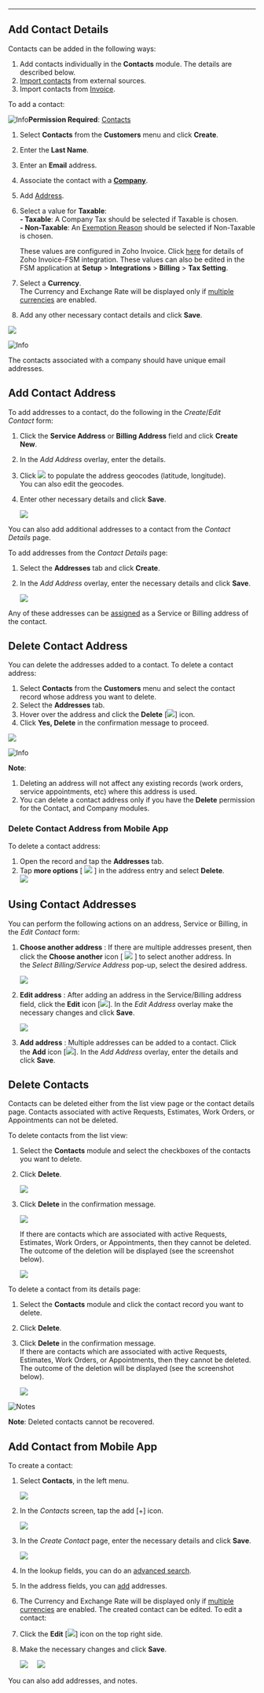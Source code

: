 
---
## Add Contact Details  

Contacts can be added in the following ways:  

1. Add contacts individually in the **Contacts** module. The details are described below.      
2. [Import contacts](https://help.zoho.com/portal/en/kb/fsm/data-administration/articles/importing-data-to-zoho-fsm) from external sources.      
3. Import contacts from [Invoice](https://help.zoho.com/portal/en/kb/fsm/billing/articles/module-configuration#Import_Customers).

To add a contact:

![Info](https://static.zohocdn.com/zoho-desk-editor/static/images/info.png/)**Permission Required**: [Contacts](https://help.zoho.com/portal/en/kb/fsm/set-up-workforce/articles/profiles-and-permissions#Basic_Permissions)

1. Select **Contacts** from the **Customers** menu and click **Create**.      
2. Enter the **Last Name**.      
3. Enter an **Email** address.      
4. Associate the contact with a **[Company](https://help.zoho.com/portal/en/kb/fsm/customer-management/articles/manage-companies)**.
5. Add [Address](https://help.zoho.com/portal/en/kb/fsm/customer-management/articles/add-fsm-contact#Add_Contact_Address).      
6. Select a value for **Taxable**:  
    **- Taxable**: A Company Tax should be selected if Taxable is chosen.  
    **- Non-Taxable**: An [Exemption Reason](https://help.zoho.com/portal/en/kb/fsm/billing/articles/tax-setting#Tax_Exemption) should be selected if Non-Taxable is chosen.
    
    These values are configured in Zoho Invoice. Click [here](https://help.zoho.com/portal/en/kb/fsm/integrations/invoice-integration/articles/invoice-setup) for details of Zoho Invoice-FSM integration. These values can also be edited in the FSM application at **Setup** > **Integrations** > **Billing** > **Tax Setting**.    
7. Select a **Currency**.      
    The Currency and Exchange Rate will be displayed only if [multiple currencies](https://help.zoho.com/portal/en/kb/fsm/getting-started/articles/organization-setting#Manage_multiple_currencies) are enabled.   
8. Add any other necessary contact details and click **Save**.  
    

![](https://help.zoho.com/galleryDocuments/edbsn4ad2eb7fecfebed5c66064873364c2560b841ecd22a984a9e97b8d72a53e1838af3a945107d9c9cc0753d1cca25b7c5f?inline=true)  

  

![Info](https://img.zohostatic.com/zde/static/images/info.png)

The contacts associated with a company should have unique email addresses.  

## Add Contact Address  

To add addresses to a contact, do the following in the _Create_/_Edit Contact_ form:

1. Click the **Service Address** or **Billing Address** field and click **Create New**.     
2. In the _Add Address_ overlay, enter the details.      
3. Click ![](https://help.zoho.com/galleryDocuments/edbsn90b7172d52a258fced6c5656542443f7683da48768f848b85fad3e78f8d33ccf35ff434b45df64ae554757c828ca0306?inline=true) to populate the address geocodes (latitude, longitude).  
    You can also edit the geocodes.
4. Enter other necessary details and click **Save**.  
      
    ![](https://help.zoho.com/galleryDocuments/edbsnaa3686877460097e6ce89da92dd24b24f01f318cc436664f6a38fee54d27c1926337d4896d3a79507ff0ee1562361749?inline=true)  
    

You can also add additional addresses to a contact from the _Contact Details_ page.  
  
To add addresses from the _Contact Details_ page:  

1. Select the **Addresses** tab and click **Create**.      
2. In the _Add Address_ overlay, enter the necessary details and click **Save**.  
      
    ![](https://help.zoho.com/galleryDocuments/edbsncf610099632c9d6b374d95a9ea45db4ed0a8f89adc3f6e0a7c778aec043827d3f2f8230c2cda6aa4ccc6da93f15e29c6?inline=true)  
    

Any of these addresses can be [assigned](https://help.zoho.com/portal/en/kb/fsm/customer-management/articles/add-fsm-contact#Using_Contact_Addresses) as a Service or Billing address of the contact.  

## Delete Contact Address

You can delete the addresses added to a contact. To delete a contact address:  

1. Select **Contacts** from the **Customers** menu and select the contact record whose address you want to delete.      
2. Select the **Addresses** tab.
3. Hover over the address and click the **Delete** [![](https://help.zoho.com/galleryDocuments/edbsn8a58160e3c658edf6dfeb68ced6b720d66cbcdfa64d09725db51c3cce45fef4e70e4963a88b956a8e50c68a244517a35?inline=true)] icon.      
4. Click **Yes, Delete** in the confirmation message to proceed.  
    

![](https://help.zoho.com/galleryDocuments/edbsn193d83f17eead6ff0a587d307537330ed9556e45e8c83ba610bd28fe4339fed7c682a539b84dc152b4d76b3512708ece?inline=true)  

![Info](https://img.zohostatic.com/zde/static/images/info.png)

**Note**:  

1. Deleting an address will not affect any existing records (work orders, service appointments, etc) where this address is used.      
2. You can delete a contact address only if you have the **Delete** permission for the Contact, and Company modules.  
    

### Delete Contact Address from Mobile App

To delete a contact address:  

1. Open the record and tap the **Addresses** tab.      
2. Tap **more options** [ ![](https://help.zoho.com/galleryDocuments/edbsnda534cfbe9897402e4517a5b732e4676aa92bfa185153e433957a1f27d3ae195ea4f0b5a42aa4fac641f0ee59855c81b?inline=true) ] in the address entry and select **Delete**.  
    ![](https://help.zoho.com/galleryDocuments/edbsn3199a9f8e4f36cb406409c11a9703d48bfe58f44c576d1f7dbbae94bc29d80bde3afb856d6546e55438b41b791927dbf?inline=true) 

## Using Contact Addresses  

You can perform the following actions on an address, Service or Billing, in the _Edit Contact_ form:

1. **Choose another address** : If there are multiple addresses present, then click the **Choose another** icon [ ![](https://help.zoho.com/galleryDocuments/edbsn33130466bd80631bfcb5146b2f9b867f698ec979b186845ab8f0a7d253bccb20b8234fcc6252b879c2eef26d2c681333?inline=true) ] to select another address. In the _Select Billing/Service Address_ pop-up, select the desired address.  
      
    
    ![](https://help.zoho.com/galleryDocuments/edbsn9c7c903507d50d56168fd55aec31d8219b05fc746625a3c2ca6b1ec3982663bec3892fc45be2dbdf3118b7cfa0453c7b?inline=true)  
    
      
    
2. **Edit address** : After adding an address in the Service/Billing address field, click the **Edit** icon [![](https://help.zoho.com/galleryDocuments/edbsnfad17b6dbb09c0379f762cb1343a6856ebfc4bb0403007c42385a0864593fd91d27487abedf43111b84d8b60104466df?inline=true)]. In the _Edit Address_ overlay make the necessary changes and click **Save**.  
    
      
    
    ![](https://help.zoho.com/galleryDocuments/edbsna4c31701bc8320a297c33232bfab9b97c2407a23abd29823b708189e5120ed49a37219d2f4f3438ff0ca22c84ee471c8?inline=true)  
    
      
    
3. **Add address** : Multiple addresses can be added to a contact. Click the **Add** icon [![](https://help.zoho.com/galleryDocuments/edbsnc1f484037eb31204fbbe5817df38b26c5830016dcfda925f8d9aab6993e6a53f74298b6502b6d92f9472ade7c6f41a0a?inline=true)]. In the _Add Address_ overlay, enter the details and click **Save**.

## Delete Contacts  

Contacts can be deleted either from the list view page or the contact details page. Contacts associated with active Requests, Estimates, Work Orders, or Appointments can not be deleted.  

  
To delete contacts from the list view:  

1. Select the **Contacts** module and select the checkboxes of the contacts you want to delete.  
2. Click **Delete**.  
      
    ![](https://help.zoho.com/galleryDocuments/edbsn022f9be8cb908c276908262a2f7c3892b7b58515f5263ded7a400b4641f23ab580f12c800dfa622ea82ebb31ca95155a?inline=true)  
      
    
3. Click **Delete** in the confirmation message.  
      
    ![](https://help.zoho.com/galleryDocuments/edbsn8ab3ac15c23e70d1dbb7389db0ba797f203801863d15e28dcd8068846cc4518c97f2f5ab5a2c6d939f130a933aeea3d4?inline=true)  
      
    If there are contacts which are associated with active Requests, Estimates, Work Orders, or Appointments, then they cannot be deleted. The outcome of the deletion will be displayed (see the screenshot below).  
      
    ![](https://help.zoho.com/galleryDocuments/edbsn2d03d79b3a9492d6a3933342189974a3f10d3b5d5349895cea6cc62bf4bf60c5d568356f7d1e558c00f3f3e57bb9f5d6?inline=true)

To delete a contact from its details page:  

1. Select the **Contacts** module and click the contact record you want to delete.      
2. Click **Delete**.      
3. Click **Delete** in the confirmation message.  
    If there are contacts which are associated with active Requests, Estimates, Work Orders, or Appointments, then they cannot be deleted. The outcome of the deletion will be displayed (see the screenshot below).  
      
    ![](https://help.zoho.com/galleryDocuments/edbsn884a6a99dca3f7470636f1f7c711cc1cf947b0c11a84ec83743bebad8ce8e166f25d7e27a2edd69d67ddecbdfe1c00e5?inline=true)

![Notes](https://img.zohostatic.com/zde/static/images/file.png)

**Note**: Deleted contacts cannot be recovered.  

## Add Contact from Mobile App  

To create a contact:  

1. Select **Contacts**, in the left menu.  
      
    ![](https://help.zoho.com/galleryDocuments/edbsn86590d2bc8ba7ceb3ebcbdfdcb6d8ded2e816fed2ac4fb43aa32031974322559f03c13f8847bd72aba6ab6a0eeb3297b?inline=true)  
      
    
2. In the _Contacts_ screen, tap the add [+] icon.  
      
    ![](https://help.zoho.com/galleryDocuments/edbsnb59b077cee36bcc1f09d60c15ab87c4e919d27833cec052fbd6cae48ad342a47992d82eb4be5d532750f84bf56f2fb93?inline=true)  
      
    
3. In the _Create Contact_ page, enter the necessary details and click **Save**.  
      
    ![](https://help.zoho.com/galleryDocuments/edbsn37e8a51b2ced8910f3ac3a23fada45ba89b550b8e5b7f0d164f83d884663cc4b22750fb0680699b0136a808b62fd8b5a?inline=true)  
      
    
4. In the lookup fields, you can do an [advanced search](https://help.zoho.com/portal/en/kb/fsm/mobilize-your-workforce/articles/fsm-mobile-app#Advanced_Lookup_Search).      
5. In the address fields, you can [add](https://help.zoho.com/portal/en/kb/fsm/mobilize-your-workforce/articles/fsm-mobile-app#Manage_Work_Order_Addresses) addresses.      
6. The Currency and Exchange Rate will be displayed only if [multiple currencies](https://help.zoho.com/portal/en/kb/fsm/getting-started/articles/organization-setting#Manage_multiple_currencies) are enabled.
The created contact can be edited. To edit a contact:  

7. Click the **Edit** [![](https://help.zoho.com/galleryDocuments/edbsn1e0acdad80c3089d404cb616b028954b34752c01c8a730da8683adf700450b6360fe0314b9e47cb2d94d6d6211bb0b9d?inline=true)] icon on the top right side.  
    
8. Make the necessary changes and click **Save**.  
      
    ![](https://help.zoho.com/galleryDocuments/edbsn4a001a9e62ec108c4f2d577940e8576cbb8d662ce4ece62880444062e1cb9ed9cf5e2495c58b4e92e73d490304097669?inline=true)     ![](https://help.zoho.com/galleryDocuments/edbsn0ed4f6004a3af49d5c93a88858cb0bbab9a6859f519f734182bd68d60e0242dda4ea44e4f2c628267e5ac082b2b1ca62?inline=true)

You can also add addresses, and notes.